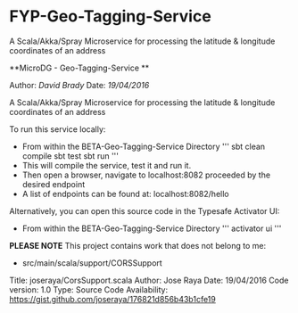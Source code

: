 # FYP-Geo-Tagging-Service
A Scala/Akka/Spray Microservice for processing the latitude &amp; longitude coordinates of an address

**MicroDG -  Geo-Tagging-Service **

Author: *David Brady*
Date:   *19/04/2016*

A Scala/Akka/Spray Microservice for processing the latitude &amp; longitude coordinates of an address


To run this service locally:
* From within the BETA-Geo-Tagging-Service Directory
'''
sbt clean compile
sbt test
sbt run
'''
* This will compile the service, test it and run it. 
* Then open a browser, navigate to localhost:8082 proceeded by the desired endpoint
* A list of endpoints can be found at: localhost:8082/hello

Alternatively, you can open this source code in the Typesafe Activator UI:
* From within the BETA-Geo-Tagging-Service Directory
'''
activator ui
'''


**PLEASE NOTE**
This project contains work that does not belong to me:
* src/main/scala/support/CORSSupport

Title: joseraya/CorsSupport.scala
Author: Jose Raya
Date: 19/04/2016
Code version: 1.0 
Type: Source Code
Availability: https://gist.github.com/joseraya/176821d856b43b1cfe19






